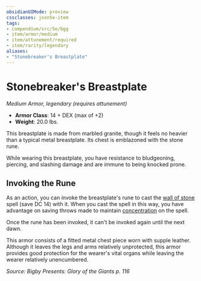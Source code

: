 ```yaml
---
obsidianUIMode: preview
cssclasses: json5e-item
tags:
- compendium/src/5e/bgg
- item/armor/medium
- item/attunement/required
- item/rarity/legendary
aliases: 
- "Stonebreaker's Breastplate"
---
```

# Stonebreaker's Breastplate
*Medium Armor, legendary (requires attunement)*  

- **Armor Class**: 14 + DEX (max of +2)
- **Weight**: 20.0 lbs.

This breastplate is made from marbled granite, though it feels no heavier than a typical metal breastplate. Its chest is emblazoned with the stone rune.

While wearing this breastplate, you have resistance to bludgeoning, piercing, and slashing damage and are immune to being knocked prone.

## Invoking the Rune

As an action, you can invoke the breastplate's rune to cast the [wall of stone](5E2014官方资源/spells/wall-of-stone.md) spell (save DC 14) with it. When you cast the spell in this way, you have advantage on saving throws made to maintain [concentration](5E2014官方资源/规则/conditions.md#concentration) on the spell.

Once the rune has been invoked, it can't be invoked again until the next dawn.

This armor consists of a fitted metal chest piece worn with supple leather. Although it leaves the legs and arms relatively unprotected, this armor provides good protection for the wearer's vital organs while leaving the wearer relatively unencumbered.

*Source: Bigby Presents: Glory of the Giants p. 116*